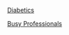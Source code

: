 [Diabetics](https://docs.google.com/presentation/d/1h8fOJMEmAuBJPtMEeh3nKWlRyn32tPZnnSNL77JUC58/edit?usp=sharing)

[Busy Professionals](https://docs.google.com/presentation/d/11bjyqBmkV6wCEX5D6yuZsDQn-GUC-azMxtR7gUv7cj0/edit?usp=sharing)
